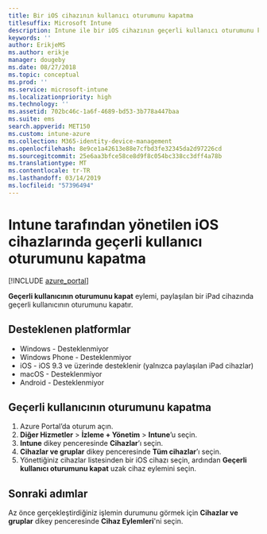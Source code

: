 ```yaml
---
title: Bir iOS cihazının kullanıcı oturumunu kapatma
titlesuffix: Microsoft Intune
description: Intune ile bir iOS cihazının geçerli kullanıcı oturumunu kapatma hakkında bilgi edinin."
keywords: ''
author: ErikjeMS
ms.author: erikje
manager: dougeby
ms.date: 08/27/2018
ms.topic: conceptual
ms.prod: ''
ms.service: microsoft-intune
ms.localizationpriority: high
ms.technology: ''
ms.assetid: 702bc46c-1a6f-4689-bd53-3b778a447baa
ms.suite: ems
search.appverid: MET150
ms.custom: intune-azure
ms.collection: M365-identity-device-management
ms.openlocfilehash: 8e9ce1a42613e88e7cfbd3fe32345da2d97226cd
ms.sourcegitcommit: 25e6aa3bfce58ce8d9f8c054bc338cc3dff4a78b
ms.translationtype: MT
ms.contentlocale: tr-TR
ms.lasthandoff: 03/14/2019
ms.locfileid: "57396494"
---
```

# <a name="logout-the-current-user-on-intune-managed-ios-devices"></a>Intune tarafından yönetilen iOS cihazlarında geçerli kullanıcı oturumunu kapatma


[!INCLUDE [azure_portal](./includes/azure_portal.md)]

**Geçerli kullanıcının oturumunu kapat** eylemi, paylaşılan bir iPad cihazında geçerli kullanıcının oturumunu kapatır. 

## <a name="supported-platforms"></a>Desteklenen platformlar

- Windows - Desteklenmiyor
- Windows Phone - Desteklenmiyor
- iOS - iOS 9.3 ve üzerinde desteklenir (yalnızca paylaşılan iPad cihazlar)
- macOS - Desteklenmiyor
- Android - Desteklenmiyor

## <a name="how-to-log-out-the-current-user"></a>Geçerli kullanıcının oturumunu kapatma

1.  Azure Portal’da oturum açın.
2.  **Diğer Hizmetler** > **İzleme + Yönetim** > **Intune**’u seçin.
3.  **Intune** dikey penceresinde **Cihazlar**’ı seçin.
4.  **Cihazlar ve gruplar** dikey penceresinde **Tüm cihazlar**’ı seçin.
5.  Yönettiğiniz cihazlar listesinden bir iOS cihazı seçin, ardından **Geçerli kullanıcı oturumunu kapat** uzak cihaz eylemini seçin.

## <a name="next-steps"></a>Sonraki adımlar

Az önce gerçekleştirdiğiniz işlemin durumunu görmek için **Cihazlar ve gruplar** dikey penceresinde **Cihaz Eylemleri**'ni seçin.
